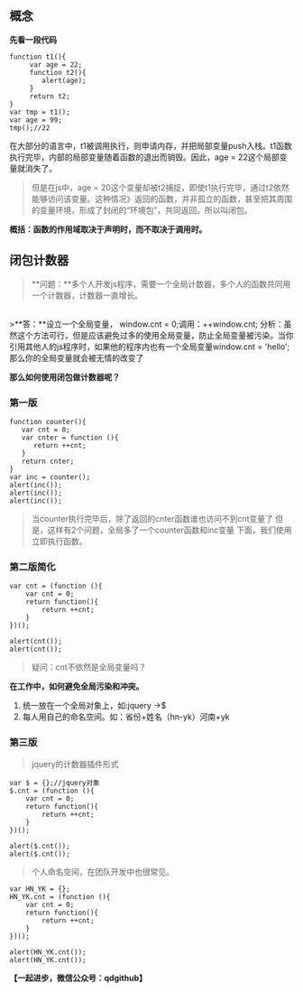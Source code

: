 ## 概念
**先看一段代码**

```
function t1(){
     var age = 22;
     function t2(){
        alert(age);
     }
     return t2;
}
var tmp = t1();
var age = 99;
tmp();//22
```
在大部分的语言中，t1被调用执行，则申请内存，并把局部变量push入栈。t1函数执行完毕，内部的局部变量随着函数的退出而销毁。因此，age = 22这个局部变量就消失了。

> 但是在js中，age = 20这个变量却被t2捕捉，即使t1执行完毕，通过t2依然能够访问该变量。这种情况》返回的函数，并非孤立的函数，甚至把其周围的变量环境，形成了封闭的“环境包”，共同返回，所以叫闭包。

**概括：函数的作用域取决于声明时，而不取决于调用时。**

## 闭包计数器

> **问题：**多个人开发js程序，需要一个全局计数器，多个人的函数共同用一个计数器，计数器一直增长。
<br/>
>**答：**设立一个全局变量， window.cnt = 0;调用：++window.cnt;
分析：虽然这个方法可行，但是应该避免过多的使用全局变量，防止全局变量被污染。当你引用其他人的js程序时，如果他的程序内也有一个全局变量window.cnt = 'hello';那么你的全局变量就会被无情的改变了

**那么如何使用闭包做计数器呢？**
### 第一版
```
function counter(){
   var cnt = 0;
   var cnter = function (){
      return ++cnt;
   }
   return cnter;
}
var inc = counter();
alert(inc());
alert(inc());
alert(inc());
```
> 当counter执行完毕后，除了返回的cnter函数谁也访问不到cnt变量了
> 但是，这样有2个问题，全局多了一个counter函数和inc变量
> 下面，我们使用立即执行函数。

### 第二版简化

```
var cnt = (function (){
	var cnt = 0;
	return function(){
		return ++cnt;
    }
})();

alert(cnt());
alert(cnt());
```
> 疑问：cnt不依然是全局变量吗？

**在工作中，如何避免全局污染和冲突。**

 1. 统一放在一个全局对象上，如:jquery ->$
 2. 每人用自己的命名空间。如：省份+姓名（hn-yk）河南+yk

### 第三版
> jquery的计数器插件形式

```
var $ = {};//jquery对象
$.cnt = (function (){
	var cnt = 0;
	return function(){
		return ++cnt;
	}
})();

alert($.cnt());
alert($.cnt());
```

> 个人命名空间，在团队开发中也很常见。

```
var HN_YK = {};
HN_YK.cnt = (function (){
	var cnt = 0;
	return function(){
		return ++cnt;
	}
})();

alert(HN_YK.cnt());
alert(HN_YK.cnt());
```

**【一起进步，微信公众号：qdgithub】**
